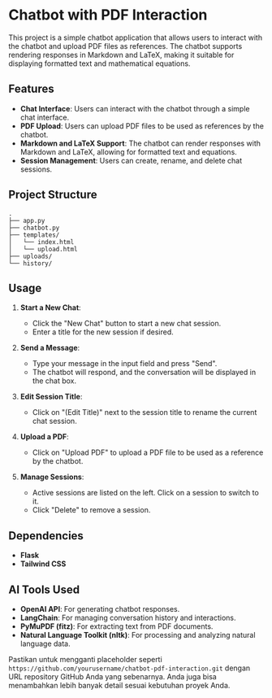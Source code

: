 # Chatbot with PDF Interaction

This project is a simple chatbot application that allows users to interact with the chatbot and upload PDF files as references. The chatbot supports rendering responses in Markdown and LaTeX, making it suitable for displaying formatted text and mathematical equations.

## Features

- **Chat Interface**: Users can interact with the chatbot through a simple chat interface.
- **PDF Upload**: Users can upload PDF files to be used as references by the chatbot.
- **Markdown and LaTeX Support**: The chatbot can render responses with Markdown and LaTeX, allowing for formatted text and equations.
- **Session Management**: Users can create, rename, and delete chat sessions.

## Project Structure

```
.
├── app.py                  
├── chatbot.py              
├── templates/
│   └── index.html
│   └── upload.html
├── uploads/                
└── history/               
```

## Usage

1. **Start a New Chat**:
    - Click the "New Chat" button to start a new chat session.
    - Enter a title for the new session if desired.

2. **Send a Message**:
    - Type your message in the input field and press "Send".
    - The chatbot will respond, and the conversation will be displayed in the chat box.

3. **Edit Session Title**:
    - Click on "(Edit Title)" next to the session title to rename the current chat session.

4. **Upload a PDF**:
    - Click on "Upload PDF" to upload a PDF file to be used as a reference by the chatbot.

5. **Manage Sessions**:
    - Active sessions are listed on the left. Click on a session to switch to it.
    - Click "Delete" to remove a session.

## Dependencies

- **Flask**
- **Tailwind CSS**

## AI Tools Used

- **OpenAI API**: For generating chatbot responses.
- **LangChain**: For managing conversation history and interactions.
- **PyMuPDF (fitz)**: For extracting text from PDF documents.
- **Natural Language Toolkit (nltk)**: For processing and analyzing natural language data.


Pastikan untuk mengganti placeholder seperti `https://github.com/yourusername/chatbot-pdf-interaction.git` dengan URL repository GitHub Anda yang sebenarnya. Anda juga bisa menambahkan lebih banyak detail sesuai kebutuhan proyek Anda.
